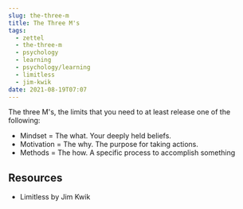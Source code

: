 ```yaml
---
slug: the-three-m
title: The Three M's
tags:
  - zettel
  - the-three-m
  - psychology
  - learning
  - psychology/learning
  - limitless
  - jim-kwik
date: 2021-08-19T07:07
---
```



The three M's, the limits that you need to at least release one of the
following:

- Mindset     = The what. Your deeply held beliefs.
- Motivation  = The why. The purpose for taking actions.
- Methods     = The how. A specific process to accomplish something

## Resources

- Limitless by Jim Kwik

